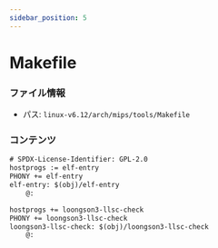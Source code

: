 ```yaml
---
sidebar_position: 5
---
```

# Makefile

### ファイル情報

- パス: `linux-v6.12/arch/mips/tools/Makefile`

### コンテンツ

```txt
# SPDX-License-Identifier: GPL-2.0
hostprogs := elf-entry
PHONY += elf-entry
elf-entry: $(obj)/elf-entry
	@:

hostprogs += loongson3-llsc-check
PHONY += loongson3-llsc-check
loongson3-llsc-check: $(obj)/loongson3-llsc-check
	@:

```
